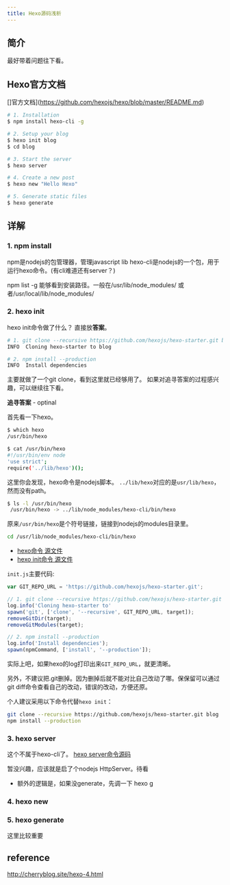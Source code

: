 ```yaml
---
title: Hexo源码浅析
---
```


## 简介


最好带着问题往下看。




## Hexo官方文档

[]官方文档](https://github.com/hexojs/hexo/blob/master/README.md)

``` bash
# 1. Installation
$ npm install hexo-cli -g

# 2. Setup your blog
$ hexo init blog
$ cd blog

# 3. Start the server
$ hexo server

# 4. Create a new post
$ hexo new "Hello Hexo"

# 5. Generate static files
$ hexo generate
```


## 详解

### 1. npm install

npm是nodejs的包管理器，管理javascript lib
hexo-cli是nodejs的一个包，用于运行hexo命令。(有cli难道还有server？)

npm list -g 能够看到安装路径。一般在/usr/lib/node_modules/ 或者/usr/local/lib/node_modules/

### 2. hexo init
hexo init命令做了什么？
直接放**答案**。
```bash
# 1. git clone --recursive https://github.com/hexojs/hexo-starter.git blog
INFO  Cloning hexo-starter to blog

# 2. npm install --production
INFO  Install dependencies
```
主要就做了一个git clone，看到这里就已经够用了。
如果对追寻答案的过程感兴趣，可以继续往下看。

**追寻答案** - optinal

首先看一下hexo。

```bash
$ which hexo
/usr/bin/hexo

$ cat /usr/bin/hexo
#!/usr/bin/env node
'use strict';
require('../lib/hexo')();
```


这里你会发现，hexo命令是nodejs脚本。 `../lib/hexo`对应的是`usr/lib/hexo`，然而没有path。

```bash
$ ls -l /usr/bin/hexo
 /usr/bin/hexo -> ../lib/node_modules/hexo-cli/bin/hexo
```

原来`/usr/bin/hexo`是个符号链接，链接到nodejs的modules目录里。

```bash
cd /usr/lib/node_modules/hexo-cli/bin/hexo

```

- [hexo命令 源文件](https://github.com/hexojs/hexo-cli/blob/master/lib/hexo.js)
- [hexo init命令 源文件](https://github.com/hexojs/hexo-cli/blob/master/lib/console/init.js)


`init.js`主要代码:
```js
var GIT_REPO_URL = 'https://github.com/hexojs/hexo-starter.git';

// 1. git clone --recursive https://github.com/hexojs/hexo-starter.git blog
log.info('Cloning hexo-starter to'
spawn('git', ['clone', '--recursive', GIT_REPO_URL, target]);
removeGitDir(target);
removeGitModules(target);

// 2. npm install --production
log.info('Install dependencies');
spawn(npmCommand, ['install', '--production']);

```

实际上吧，如果hexo的log打印出来`GIT_REPO_URL`，就更清晰。

另外，不建议把.git删掉。因为删掉后就不能对比自己改动了哪。保保留可以通过git diff命令查看自己的改动，错误的改动，方便还原。

个人建议采用以下命令代替`hexo init`：
```bash
git clone --recursive https://github.com/hexojs/hexo-starter.git blog
npm install --production
```


### 3. hexo server

这个不属于hexo-cli了。
[hexo server命令源码](https://github.com/hexojs/hexo-server/blob/master/lib/server.js)

暂没兴趣，应该就是启了个nodejs HttpServer。待看

- 额外的逻辑是，如果没generate，先调一下 hexo g



### 4. hexo new



### 5. hexo generate

这里比较重要


## reference
http://cherryblog.site/hexo-4.html
